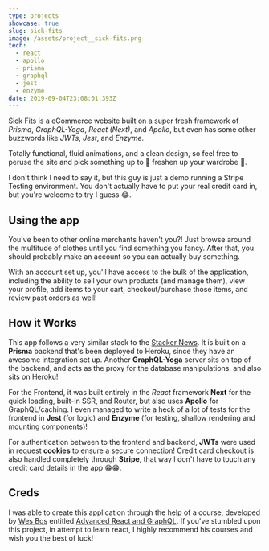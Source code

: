 ```yaml
---
type: projects
showcase: true
slug: sick-fits
image: /assets/project__sick-fits.png
tech:
  - react
  - apollo
  - prisma
  - graphql
  - jest
  - enzyme
date: 2019-09-04T23:08:01.393Z
---
```


Sick Fits is a eCommerce website built on a super fresh framework of _Prisma_, _GraphQL-Yoga_, _React (Next)_, and _Apollo_, but even has some other buzzwords like _JWTs_, _Jest_, and _Enzyme_.

Totally functional, fluid animations, and a clean design, so feel free to peruse the site and pick something up to 👚 freshen up your wardrobe 👗.

I don't think I need to say it, but this guy is just a demo running a Stripe Testing environment. You don't actually have to put your real credit card in, but you're welcome to try I guess 😂.

## Using the app

You've been to other online merchants haven't you?! Just browse around the multitude of clothes until you find something you fancy. After that, you should probably make an account so you can actually buy something.

With an account set up, you'll have access to the bulk of the application, including the ability to sell your own products (and manage them), view your profile, add items to your cart, checkout/purchase those items, and review past orders as well! 

## How it Works

This app follows a very similar stack to the [Stacker News](https://leander.xyz/projects/stacker-news). It is built on a **Prisma** backend that's been deployed to Heroku, since they have an awesome integration set up. Another **GraphQL-Yoga** server sits on top of the backend, and acts as the proxy for the database manipulations, and also sits on Heroku!

For the Frontend, it was built entirely in the _React_ framework **Next** for the quick loading, built-in SSR, and Router, but also uses **Apollo** for GraphQL/caching. I even managed to write a heck of a lot of tests for the frontend in **Jest** (for logic) and **Enzyme** (for testing, shallow rendering and mounting components)!

For authentication between to the frontend and backend, **JWTs** were used in request **cookies** to ensure a secure connection! Credit card checkout is also handled completely through **Stripe**, that way I don't have to touch any credit card details in the app 😁😁.

## Creds

I was able to create this application through the help of a course, developed by [Wes Bos](https://wesbos.com) entitled [Advanced React and GraphQL](https://advancedreact.com). If you've stumbled upon this project, in attempt to learn react, I highly recommend his courses and wish you the best of luck!
